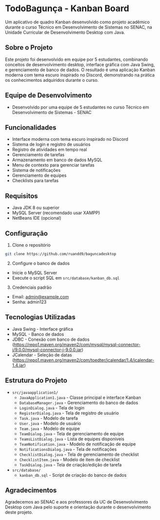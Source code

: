 # TodoBagunça - Kanban Board

Um aplicativo de quadro Kanban desenvolvido como projeto acadêmico durante o curso Técnico em Desenvolvimento de Sistemas no SENAC, na Unidade Curricular de Desenvolvimento Desktop com Java.

## Sobre o Projeto

Este projeto foi desenvolvido em equipe por 5 estudantes, combinando conceitos de desenvolvimento desktop, interface gráfica com Java Swing, e gerenciamento de banco de dados. O resultado é uma aplicação Kanban moderna com tema escuro inspirado no Discord, demonstrando na prática os conhecimentos adquiridos durante o curso.

## Equipe de Desenvolvimento
- Desenvolvido por uma equipe de 5 estudantes no curso Técnico em Desenvolvimento de Sistemas - SENAC

## Funcionalidades

- Interface moderna com tema escuro inspirado no Discord
- Sistema de login e registro de usuários
- Registro de atividades em tempo real
- Gerenciamento de tarefas
- Armazenamento em banco de dados MySQL
- Menu de contexto para gerenciar tarefas
- Sistema de notificações
- Gerenciamento de equipes
- Checklists para tarefas

## Requisitos

- Java JDK 8 ou superior
- MySQL Server (recomendado usar XAMPP)
- NetBeans IDE (opcional)

## Configuração

1. Clone o repositório
```bash
git clone https://github.com/ruandd9/baguncadesktop
```

2. Configure o banco de dados
- Inicie o MySQL Server
- Execute o script SQL em `src/database/kanban_db.sql`

3. Credenciais padrão
- Email: admin@example.com
- Senha: admin123

## Tecnologias Utilizadas

- Java Swing - Interface gráfica
- MySQL - Banco de dados
- JDBC - Conexão com banco de dados (https://repo1.maven.org/maven2/com/mysql/mysql-connector-j/9.0.0/mysql-connector-j-9.0.0.jar)
- JCalendar - Seleção de datas (https://repo1.maven.org/maven2/com/toedter/jcalendar/1.4/jcalendar-1.4.jar)

## Estrutura do Projeto

- `src/javaapplication1/`
  - `JavaApplication1.java` - Classe principal e interface Kanban
  - `DatabaseManager.java` - Gerenciamento do banco de dados
  - `LoginDialog.java` - Tela de login
  - `RegisterDialog.java` - Tela de registro de usuário
  - `Task.java` - Modelo de tarefa
  - `User.java` - Modelo de usuário
  - `Team.java` - Modelo de equipe
  - `TeamDialog.java` - Tela de gerenciamento de equipe
  - `TeamsListDialog.java` - Lista de equipes disponíveis
  - `TeamNotification.java` - Modelo de notificação de equipe
  - `NotificationsDialog.java` - Tela de notificações
  - `ChecklistDialog.java` - Tela de gerenciamento de checklist
  - `ChecklistItem.java` - Modelo de item de checklist
  - `TaskDialog.java` - Tela de criação/edição de tarefa
- `src/database/`
  - `kanban_db.sql` - Script de criação do banco de dados

## Agradecimentos

Agradecemos ao SENAC e aos professores da UC de Desenvolvimento Desktop com Java pelo suporte e orientação durante o desenvolvimento deste projeto.
